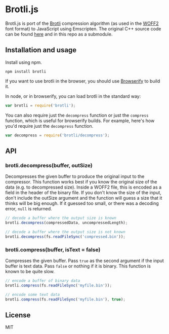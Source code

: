 # Brotli.js

Brotli.js is port of the [Brotli](http://tools.ietf.org/html/draft-alakuijala-brotli-01) compression algorithm (as used in the [WOFF2](http://www.w3.org/TR/WOFF2/) font format) to JavaScript using Emscripten.  The original C++ source code can be found
[here](https://code.google.com/p/font-compression-reference) and in this repo as a submodule.

## Installation and usage

Install using npm.

    npm install brotli

If you want to use brotli in the browser, you should use [Browserify](http://browserify.org/) to build it.

In node, or in browserify, you can load brotli in the standard way:

```javascript
var brotli = require('brotli');
```

You can also require just the `decompress` function or just the `compress` function, which is useful for browserify builds.
For example, here's how you'd require just the `decompress` function.

```javascript
var decompress = require('brotli/decompress');
```

## API

### brotli.decompress(buffer, outSize)

Decompresses the given buffer to produce the original input to the compressor.
This function works best if you know the original size of the data (e.g. to decompressed size).
Inside a WOFF2 file, this is encoded as a field in the header of the binary file.
If you don't know the size of the input, don't include the outSize argument and 
the function will guess a size that it thinks will be
big enough.  If it guessed too small, or there was a decoding error, `null` is returned.

```javascript
// decode a buffer where the output size is known
brotli.decompress(compressedData, uncompressedLength);

// decode a buffer where the output size is not known
brotli.decompress(fs.readFileSync('compressed.bin'));
```

### brotli.compress(buffer, isText = false)

Compresses the given buffer.  Pass `true` as the second argument if the input
buffer is text data.  Pass `false` or nothing if it is binary.  This function
is known to be quite slow.

```javascript
// encode a buffer of binary data
brotli.compress(fs.readFileSync('myfile.bin'));

// encode some text data
brotli.compress(fs.readFileSync('myfile.bin'), true);
```

## License

MIT
